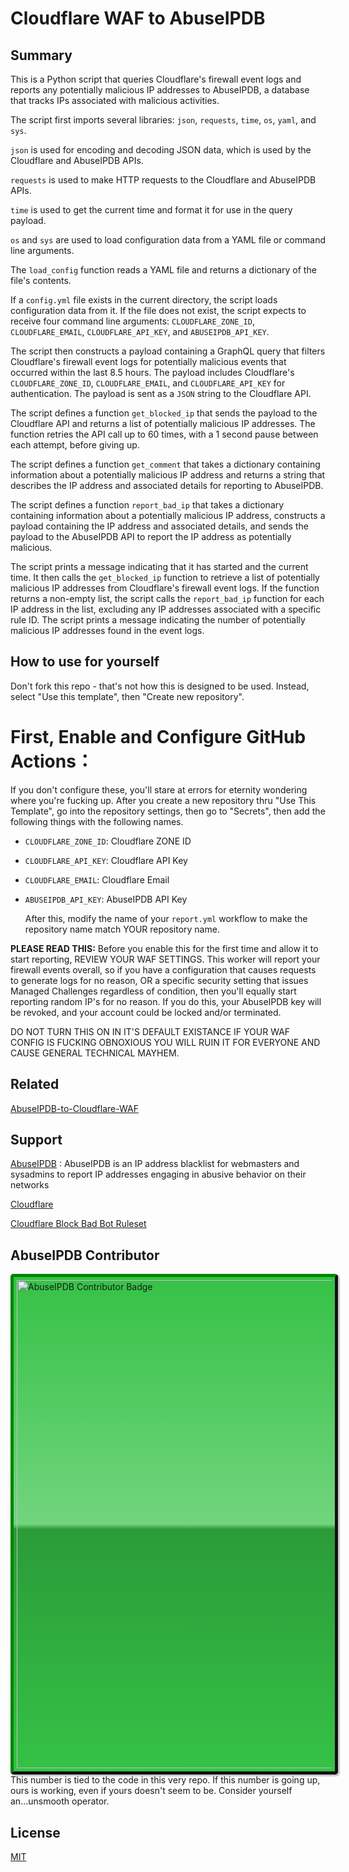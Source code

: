 # Cloudflare WAF to AbuseIPDB

## Summary

This is a Python script that queries Cloudflare's firewall event logs and reports any potentially malicious IP addresses to AbuseIPDB, a database that tracks IPs associated with malicious activities.

The script first imports several libraries: `json`, `requests`, `time`, `os`, `yaml`, and `sys`.

`json` is used for encoding and decoding JSON data, which is used by the Cloudflare and AbuseIPDB APIs.

`requests` is used to make HTTP requests to the Cloudflare and AbuseIPDB APIs.

`time` is used to get the current time and format it for use in the query payload.

`os` and `sys` are used to load configuration data from a YAML file or command line arguments.

The `load_config` function reads a YAML file and returns a dictionary of the file's contents.

If a `config.yml` file exists in the current directory, the script loads configuration data from it. If the file does not exist, the script expects to receive four command line arguments: `CLOUDFLARE_ZONE_ID`, `CLOUDFLARE_EMAIL`, `CLOUDFLARE_API_KEY`, and `ABUSEIPDB_API_KEY`.

The script then constructs a payload containing a GraphQL query that filters Cloudflare's firewall event logs for potentially malicious events that occurred within the last 8.5 hours. The payload includes Cloudflare's `CLOUDFLARE_ZONE_ID`, `CLOUDFLARE_EMAIL`, and `CLOUDFLARE_API_KEY` for authentication. The payload is sent as a `JSON` string to the Cloudflare API.

The script defines a function `get_blocked_ip` that sends the payload to the Cloudflare API and returns a list of potentially malicious IP addresses. The function retries the API call up to 60 times, with a 1 second pause between each attempt, before giving up.

The script defines a function `get_comment` that takes a dictionary containing information about a potentially malicious IP address and returns a string that describes the IP address and associated details for reporting to AbuseIPDB.

The script defines a function `report_bad_ip` that takes a dictionary containing information about a potentially malicious IP address, constructs a payload containing the IP address and associated details, and sends the payload to the AbuseIPDB API to report the IP address as potentially malicious.

The script prints a message indicating that it has started and the current time. It then calls the `get_blocked_ip` function to retrieve a list of potentially malicious IP addresses from Cloudflare's firewall event logs. If the function returns a non-empty list, the script calls the `report_bad_ip` function for each IP address in the list, excluding any IP addresses associated with a specific rule ID. The script prints a message indicating the number of potentially malicious IP addresses found in the event logs.

## How to use for yourself

Don't fork this repo - that's not how this is designed to be used. Instead, select "Use this template", then "Create new repository".

# First, Enable and Configure GitHub Actions：

If you don't configure these, you'll stare at errors for eternity wondering where you're fucking up.
After you create a new repository thru "Use This Template", go into the repository settings, then go to "Secrets", then add the following things with the following names. 

- `CLOUDFLARE_ZONE_ID`: Cloudflare ZONE ID
- `CLOUDFLARE_API_KEY`: Cloudflare API Key
- `CLOUDFLARE_EMAIL`: Cloudflare Email
- `ABUSEIPDB_API_KEY`: AbuseIPDB API Key

  After this, modify the name of your `report.yml` workflow to make the repository name match YOUR repository name. 

**PLEASE READ THIS:** Before you enable this for the first time and allow it to start reporting, REVIEW YOUR WAF SETTINGS. This worker will report your firewall events overall, so if you have a configuration that causes requests to generate logs for no reason, OR a specific security setting that issues Managed Challenges regardless of condition, then you'll equally start reporting random IP's for no reason. If you do this, your AbuseIPDB key will be revoked, and your account could be locked and/or terminated. 

DO NOT TURN THIS ON IN IT'S DEFAULT EXISTANCE IF YOUR WAF CONFIG IS FUCKING OBNOXIOUS
YOU WILL RUIN IT FOR EVERYONE AND CAUSE GENERAL TECHNICAL MAYHEM.

## Related

[AbuseIPDB-to-Cloudflare-WAF](https://github.com/MHG-LAB/AbuseIPDB-to-Cloudflare-WAF)

## Support

[AbuseIPDB](https://www.abuseipdb.com/) : AbuseIPDB is an IP address blacklist for webmasters and sysadmins to report IP addresses engaging in abusive behavior on their networks

[Cloudflare](https://www.cloudflare.com/)

[Cloudflare Block Bad Bot Ruleset](https://github.com/XMD0718/cloudflare-block-bad-bot-ruleset)

## AbuseIPDB Contributor

<a href="https://www.beehive.systems" title="AbuseIPDB is an IP address blacklist for webmasters and sysadmins to report IP addresses engaging in abusive behavior on their networks">
	<img src="https://www.abuseipdb.com/contributor/102055.svg" alt="AbuseIPDB Contributor Badge" style="width: 781px;border-radius: 5px;border-top: 5px solid #058403;border-right: 5px solid #111;border-bottom: 5px solid #111;border-left: 5px solid #058403;padding: 5px;background: #35c246 linear-gradient(rgba(255,255,255,0), rgba(255,255,255,.3) 50%, rgba(0,0,0,.2) 51%, rgba(0,0,0,0));padding: 5px;box-shadow: 2px 2px 1px 1px rgba(0, 0, 0, .2);">
</a>
This number is tied to the code in this very repo. If this number is going up, ours is working, even if yours doesn't seem to be. Consider yourself an...unsmooth operator.

## License

[MIT](https://github.com/MHG-LAB/Cloudflare-WAF-to-AbuseIPDB/blob/main/LICENSE)
